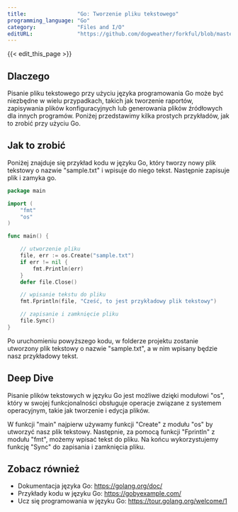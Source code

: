 ```yaml
---
title:                "Go: Tworzenie pliku tekstowego"
programming_language: "Go"
category:             "Files and I/O"
editURL:              "https://github.com/dogweather/forkful/blob/master/content/pl/go/writing-a-text-file.md"
---
```


{{< edit_this_page >}}

## Dlaczego

Pisanie pliku tekstowego przy użyciu języka programowania Go może być niezbędne w wielu przypadkach, takich jak tworzenie raportów, zapisywania plików konfiguracyjnych lub generowania plików źródłowych dla innych programów. Poniżej przedstawimy kilka prostych przykładów, jak to zrobić przy użyciu Go.

## Jak to zrobić

Poniżej znajduje się przykład kodu w języku Go, który tworzy nowy plik tekstowy o nazwie "sample.txt" i wpisuje do niego tekst. Następnie zapisuje plik i zamyka go.

```Go
package main

import (
    "fmt"
    "os"
)

func main() {

    // utworzenie pliku
    file, err := os.Create("sample.txt")
    if err != nil {
        fmt.Println(err)
    }
    defer file.Close()

    // wpisanie tekstu do pliku
    fmt.Fprintln(file, "Cześć, to jest przykładowy plik tekstowy")

    // zapisanie i zamknięcie pliku
    file.Sync()
}
```

Po uruchomieniu powyższego kodu, w folderze projektu zostanie utworzony plik tekstowy o nazwie "sample.txt", a w nim wpisany będzie nasz przykładowy tekst.

## Deep Dive

Pisanie plików tekstowych w języku Go jest możliwe dzięki modułowi "os", który w swojej funkcjonalności obsługuje operacje związane z systemem operacyjnym, takie jak tworzenie i edycja plików.

W funkcji "main" najpierw używamy funkcji "Create" z modułu "os" by utworzyć nasz plik tekstowy. Następnie, za pomocą funkcji "Fprintln" z modułu "fmt", możemy wpisać tekst do pliku. Na końcu wykorzystujemy funkcję "Sync" do zapisania i zamknięcia pliku.

## Zobacz również

- Dokumentacja języka Go: https://golang.org/doc/
- Przykłady kodu w języku Go: https://gobyexample.com/
- Ucz się programowania w języku Go: https://tour.golang.org/welcome/1